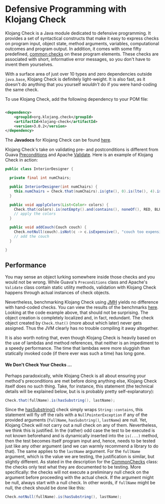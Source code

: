 # Defensive Programming with Klojang Check

Klojang Check is a Java module dedicated to defensive programming. It provides a set
of syntactical constructs that make it easy to express checks on program input,
object state, method arguments, variables, computational outcomes and program output.
In addition, it comes with some fifty predefined,
[common checks](https://klojang4j.github.io/klojang-check/api/org.klojang.check/org/klojang/check/CommonChecks.html)
on these program elements. These checks are associated with short, informative error
messages, so you don't have to invent them yourselves.

With a surface area of just over 10 types and zero dependencies outside
```java.base```, Klojang Check is definitely light-weight. It is also fast, as it
doesn't do anything that you yourself _wouldn't_ do if you were hand-coding the same
check.

To use Klojang Check, add the following dependency to your POM file:

```xml

<dependency>
    <groupId>org.klojang.check</groupId>
    <artifactId>klojang-check</artifactId>
    <version>3.0.2</version>
</dependency>
```

The **Javadocs** for Klojang Check can be
found [here](https://klojang4j.github.io/klojang-check/api).

Klojang Check's take on validating pre- and postconditions is different from Guava
[Preconditions](https://guava.dev/releases/19.0/api/docs/com/google/common/base/Preconditions.html)
and
Apache [Validate](https://commons.apache.org/proper/commons-lang/apidocs/org/apache/commons/lang3/Validate.html).
Here is an example of Klojang Check in action:

```java
public class InteriorDesigner {

  private final int numChairs;

  public InteriorDesigner(int numChairs) {
    this.numChairs = Check.that(numChairs).is(gte(), 0).is(lte(), 4).is(even()).ok();
  }

  public void applyColors(List<Color> colors) {
    Check.that(colors).is(notEmpty().and(contains(), noneOf(), RED, BLUE, PINK));
    // apply the colors
  }

  public void addCouch(Couch couch) {
    Check.notNull(couch).isNot(c -> c.isExpensive(), "couch too expensive");
    // add the couch
  }

}
```

## Performance

You may sense an object lurking somewhere inside those checks and you would not be
wrong. While Guava's ```Preconditions``` class and Apache's ```Validate``` class contain
static utility methods, validation with Klojang Check happens through actual
instances of check objects.

Nevertheless, benchmarking Klojang Check using [JMH](https://github.com/openjdk/jmh)
yields no difference with hand-coded checks. You can view the results of the
benchmarks [here](https://github.com/openjdk/jmh). Looking at the code example above,
that should not be surprising. The object creation is completely localized and, in
fact, redundant. The check object created by ```Check.that()``` (more about which
later) never gets assigned. Thus the JVM clearly has no trouble compiling it away
altogether.

It is also worth noting that, even though Klojang Check is heavily based on the use
of lambdas and method references, that neither is an impediment to a speedy
performance. The time that lambdas were more sluggish than statically invoked code
(if there ever was such a time) has long gone.

#### We Don't Check Your Checks ...

Perhaps paradoxically, while Klojang Check is all about ensuring your method's
preconditions are met before doing anything else, Klojang Check itself does no such
thing. Take, for instance, this statement (the technical details will be explained
below, but is is probably pretty self-explanatory):

```java
Check.that(fullName).is(hasSubstring(), lastName);
```

Since
the [hasSubstring()](https://klojang4j.github.io/klojang-check/api/org.klojang.check/org/klojang/check/CommonChecks.html#hasSubstring())
check simply wraps ```String::contains```, this statement will fly off the rails with
a ```NullPointerException``` if any of the provided arguments (```fullName```,
```hasSubstring()```, ```lastName```) are null. Yet, Klojang Check will not carry out
a null check on any of them. Nevertheless, we think this is justified. In the
(rather) odd case the test to be executed is not known beforehand and is dynamically
inserted into the ```is(...)``` method, then the test becomes itself program input
and, hence, needs to be tested just like any other argument (and we can warmly
recommend a library to do that). The same applies to the ```lastName``` argument. For
the ```fullName``` argument, which is the value we are testing, the justification is
similar, but slightly different. As stated in the description for the
[CommonChecks](https://klojang4j.github.io/klojang-check/api/org.klojang.check/org/klojang/check/CommonChecks.html)
class: the checks only test what they are documented to be testing. More specifically:
the checks will not execute a preliminary null check on the argument before proceeding
with the actual check. If the argument might be null, always start with a null check.
In other words, if ```fullName``` might be null, the check should be done like this:

```java
Check.notNull(fullName).is(hasSubstring(), lastName);
```








